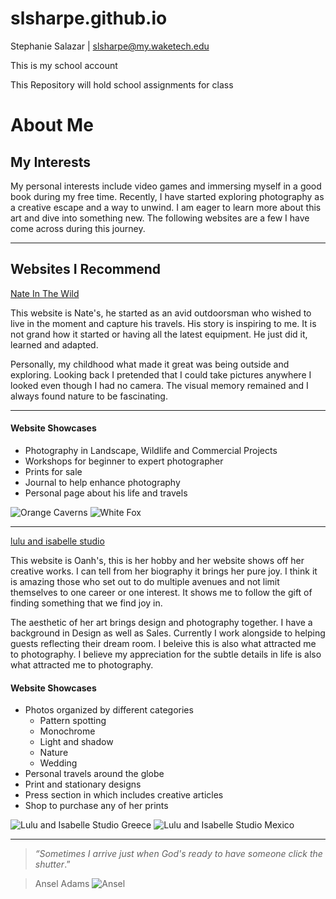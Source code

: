 # slsharpe.github.io

Stephanie Salazar | slsharpe@my.waketech.edu

This is my school account

This Repository will hold school assignments for class

# About Me

## My Interests
My personal interests include video games and immersing myself in a good book during my free time. Recently, I have started exploring photography as a creative escape and a way to unwind. I am eager to learn more about this art and dive into something new. The following websites are a few I have come across during this journey.

---

## Websites I Recommend
[Nate In The Wild](https://www.nateluebbe.com/)  

  This website is Nate's, he started as an avid outdoorsman who wished to live in the moment and capture his travels. His story is inspiring to me. It is not grand how it started or having all the latest equipment. He just did it, learned and adapted. 
  
  Personally, my childhood what made it great was being outside and exploring. Looking back I pretended that I could take pictures anywhere I looked even though I had no camera. The visual memory remained and I always found nature to be fascinating. 

---

#### Website Showcases
* Photography in Landscape, Wildlife and Commercial Projects
* Workshops for beginner to expert photographer
* Prints for sale
* Journal to help enhance photography
* Personal page about his life and travels

![Orange Caverns][Orange]
![White Fox][White]

[Orange]: https://images.squarespace-cdn.com/content/v1/5ee8d403805d5556cb8200b7/4fdd5afb-f2ee-46e4-8add-8c40a4fee064/DSC01528-4.jpg?format=500w
[White]: https://images.squarespace-cdn.com/content/v1/5ee8d403805d5556cb8200b7/e3e130c1-6a19-4d00-8a80-d77659e69d2b/_DSC6321.jpg?format=500w

---

[lulu and isabelle studio](https://www.luluandisabelle.com/) 

  This website is Oanh's, this is her hobby and her website shows off her creative works. I can tell from her biography it brings her pure joy. I think it is amazing those who set out to do multiple avenues and not limit themselves to one career or one interest. It shows me to follow the gift of finding something that we find joy in. 
  
  The aesthetic of her art brings design and photography together. I have a background in Design as well as Sales. Currently I work alongside to helping guests reflecting their dream room. I beleive this is also what attracted me to photography. I believe my appreciation for the subtle details in life is also what attracted me to photography.

#### Website Showcases
* Photos organized by different categories
    * Pattern spotting
    * Monochrome
    * Light and shadow
    * Nature
    * Wedding
* Personal travels around the globe
* Print and stationary designs
* Press section in which includes creative articles
* Shop to purchase any of her prints

![Lulu and Isabelle Studio Greece][Greece]
![Lulu and Isabelle Studio Mexico][Mexico]

[Greece]: https://px-web-images9.pixpa.com/8vpcUusQjVqTX64_Jj297oMIoWJEVLB-H829-QBhDpk/rs:fit:2048:0/q:80/czM6Ly9waXhwYS10ZXN0L2NvbS9sYXJnZS8xOTYzOC8xNTEzODU0MDQwLTYxMzI0Ni1pbWctNzk0OC5qcGVn
[Mexico]: https://px-web-images9.pixpa.com/1HVjzcHBEyaoKzT2kOWe2_wlxfj0RWs82IjXiM3mBQM/rs:fit:2048:0/q:80/czM6Ly9waXhwYS10ZXN0L2NvbS9sYXJnZS8xOTYzOC8xNTgxNjk2Mjg0LTc2MzAyOC1pbWctMTgyMi5qcGc=

---

>_“Sometimes I arrive just when God's ready to have someone click the shutter_.”

>Ansel Adams
![Ansel](https://www.yosemite.com/wp-content/uploads/2023/04/Ansel_Adams_and_camera-1024x600-1.jpg)
